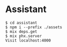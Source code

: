 # Assistant

    $ cd assistant
    $ npm i --prefix ./assets
    $ mix deps.get
    $ mix phx.server
    Visit localhost:4000
